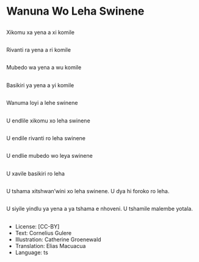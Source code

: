 # Wanuna Wo Leha Swinene

##
Xikomu xa yena a xi komile

##
Rivanti ra yena a ri komile

##
Mubedo wa yena a wu komile

##
Basikiri ya yena a yi komile

##
Wanuma loyi a lehe swinene

##
U endlile xikomu xo leha swinene

##
U endile rivanti ro leha swinene

##
U endlie mubedo wo leya swinene

##
U xavile basikiri ro leha

##
U tshama xitshwan’wini xo leha swinene. U dya hi foroko ro leha.

##
U siyile yindlu ya yena a ya tshama e nhoveni. U tshamile malembe yotala.

##
* License: [CC-BY]
* Text: Cornelius Gulere
* Illustration: Catherine Groenewald
* Translation: Elias Macuacua
* Language: ts
